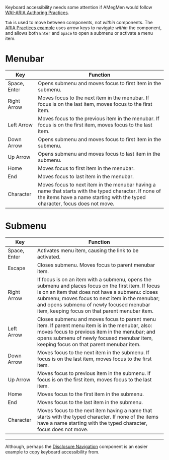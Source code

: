 Keyboard accessibility needs some attention if AMegMen would follow [WAI-ARIA Authoring Practices](https://w3c.github.io/aria-practices/).

`Tab` is used to move between components, not _within_ components. The [ARIA Practices example](https://w3c.github.io/aria-practices/examples/menubar/menubar-navigation.html) uses arrow keys to navigate _within_ the component, and allows both `Enter` and `Space` to open a submenu or activate a menu item.

# Menubar

| Key          | Function                                                                                                                                                                             |
| ------------ | ------------------------------------------------------------------------------------------------------------------------------------------------------------------------------------ |
| Space, Enter | Opens submenu and moves focus to first item in the submenu.                                                                                                                          |
| Right Arrow  | Moves focus to the next item in the menubar. If focus is on the last item, moves focus to the first item.                                                                            |
| Left Arrow   | Moves focus to the previous item in the menubar. If focus is on the first item, moves focus to the last item.                                                                        |
| Down Arrow   | Opens submenu and moves focus to first item in the submenu.                                                                                                                          |
| Up Arrow     | Opens submenu and moves focus to last item in the submenu.                                                                                                                           |
| Home         | Moves focus to first item in the menubar.                                                                                                                                            |
| End          | Moves focus to last item in the menubar.                                                                                                                                             |
| Character    | Moves focus to next item in the menubar having a name that starts with the typed character. If none of the items have a name starting with the typed character, focus does not move. |

# Submenu

| Key          | Function                                                                                                                                                                                                                                                                                               |
| ------------ | ------------------------------------------------------------------------------------------------------------------------------------------------------------------------------------------------------------------------------------------------------------------------------------------------------ |
| Space, Enter | Activates menu item, causing the link to be activated.                                                                                                                                                                                                                                                 |
| Escape       | Closes submenu. Moves focus to parent menubar item.                                                                                                                                                                                                                                                    |
| Right Arrow  | If focus is on an item with a submenu, opens the submenu and places focus on the first item. If focus is on an item that does not have a submenu: closes submenu; moves focus to next item in the menubar; and opens submenu of newly focused menubar item, keeping focus on that parent menubar item. |
| Left Arrow   | Closes submenu and moves focus to parent menu item. If parent menu item is in the menubar, also: moves focus to previous item in the menubar; and opens submenu of newly focused menubar item, keeping focus on that parent menubar item.                                                              |
| Down Arrow   | Moves focus to the next item in the submenu. If focus is on the last item, moves focus to the first item.                                                                                                                                                                                              |
| Up Arrow     | Moves focus to previous item in the submenu. If focus is on the first item, moves focus to the last item.                                                                                                                                                                                              |
| Home         | Moves focus to the first item in the submenu.                                                                                                                                                                                                                                                          |
| End          | Moves focus to the last item in the submenu.                                                                                                                                                                                                                                                           |
| Character    | Moves focus to the next item having a name that starts with the typed character. If none of the items have a name starting with the typed character, focus does not move.                                                                                                                              |

---

Although, perhaps the [Disclosure Navigation](https://w3c.github.io/aria-practices/examples/disclosure/disclosure-navigation.html) component is an easier example to copy keyboard accessibility from.
